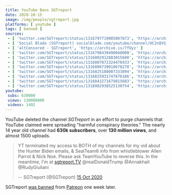 ```yaml
---
title: YouTube Bans SGTreport
date: 2020-10-15
image: /img/people/sgtreport.jpg
platforms: [ youtube ]
tags: [ banned ]
sources:
 - [ 'twitter.com/SGTreport/status/1316797719005007873', 'https://archive.is/zZo3g' ]
 - [ 'Social Blade (SGTreport) socialblade.com/youtube/channel/UC2nQYGjfe9I_tgWpqgJorUg', 'https://archive.is/m2W8F' ]
 - [ 'altCensored - SGTreport', 'https://archive.is/7fUyz' ]
 - [ 'twitter.com/SGTreport/status/1316798439490048000', 'https://archive.is/0Fotj' ]
 - [ 'twitter.com/SGTreport/status/1316802912883015680', 'https://archive.is/C7n5l' ]
 - [ 'twitter.com/SGTreport/status/1316807872324476933', 'https://archive.is/fznHn' ]
 - [ 'twitter.com/SGTreport/status/1316808739018678278', 'https://archive.is/a50Af' ]
 - [ 'twitter.com/SGTreport/status/1316825108007333894', 'https://archive.is/NLqRl' ]
 - [ 'twitter.com/SGTreport/status/1316825931747676166', 'https://archive.is/ON5R2' ]
 - [ 'twitter.com/SGTreport/status/1316843271679815683', 'https://archive.is/erqho' ]
 - [ 'twitter.com/SGTreport/status/1318982938525130754', 'https://archive.is/3H456' ]
youtube:
 subs: 630000
 views: 130000000
 videos: 1492
---
```


YouTube deleted the channel _SGTreport_ in an effort to purge channels that
YouTube claimed were spreading "harmful conspiracy theories." The nearly 14
year old channel had **630k subscribers**, over **130 million views**, and
almost 1500 uploads.
> YT terminated my access to BOTH of my channels for my vid about the Hunter
> Biden emails, & SealTeam6 info from whistleblower Allen Parrot & Nick Noe.
> Please ask TeamYouTube to reverse this. In the meantime, I'm at
> [sgtreport.TV](http://sgtreport.TV) @realDonaldTrump @Annakhait @RudyGiuliani
>
> -- SGTreport (@SGTreport) [15 Oct 2020](https://archive.is/zZo3g)

SGTreport [was banned](/events/patreon-bans-sgtreport/) from
[Patreon](/patreon/) one week later.
